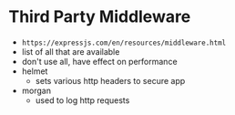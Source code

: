 # Third Party Middleware

* `https://expressjs.com/en/resources/middleware.html`
* list of all that are available
* don't use all, have effect on performance
* helmet
  * sets various http headers to secure app
* morgan
  * used to log http requests